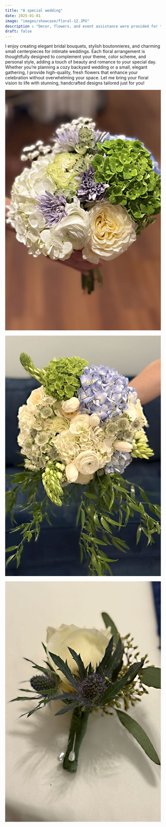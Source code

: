 ```yaml
---
title: "A special wedding"
date: 2025-01-01
image: "images/showcase/floral-12.JPG"
description : "Decor, flowers, and event assistance were provided for this wedding."
draft: false
---
```


I enjoy creating elegant bridal bouquets, stylish boutonnieres, and charming small centerpieces for intimate weddings. Each floral arrangement is thoughtfully designed to complement your theme, color scheme, and personal style, adding a touch of beauty and romance to your special day. Whether you’re planning a cozy backyard wedding or a small, elegant gathering, I provide high-quality, fresh flowers that enhance your celebration without overwhelming your space. Let me bring your floral vision to life with stunning, handcrafted designs tailored just for you!


![wedding bouquet](floral-13.jpg)


![wedding bouquet](floral-14.jpg)


![wedding bouquet](floral-15.jpg)